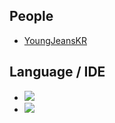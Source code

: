 ## People

* [YoungJeansKR](https://github.com/youngjeanskr "김영진")

## Language / IDE

* <img src="https://img.shields.io/badge/Java-007396?style=flat&logo=OpenJDK&logoColor=white"/>
* <img src="https://img.shields.io/badge/Android Studio-3DDC84?style=flat&logo=Android Studio&logoColor=white"/>
